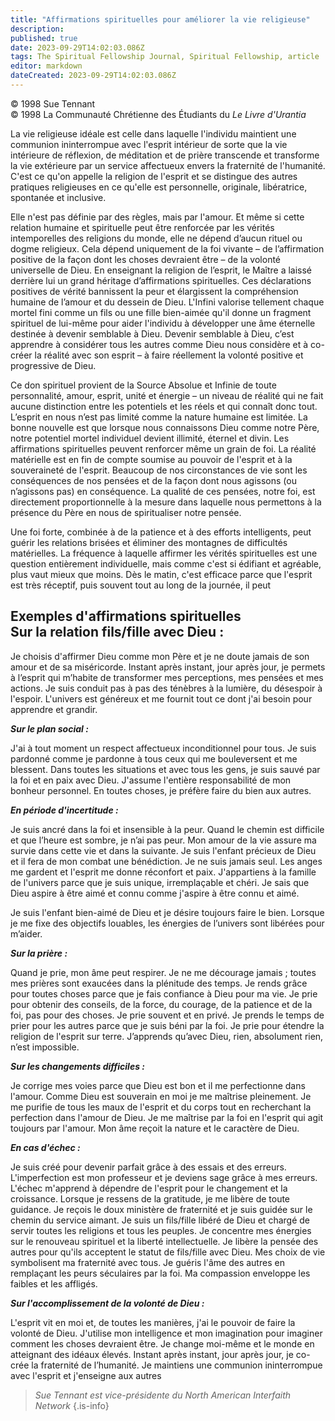 ```yaml
---
title: "Affirmations spirituelles pour améliorer la vie religieuse"
description: 
published: true
date: 2023-09-29T14:02:03.086Z
tags: The Spiritual Fellowship Journal, Spiritual Fellowship, article
editor: markdown
dateCreated: 2023-09-29T14:02:03.086Z
---
```


<p class="v-card v-sheet theme--light gray lighten-3 px-2">© 1998 Sue Tennant<br>© 1998 La Communauté Chrétienne des Étudiants du <i>Le Livre d'Urantia</i></p>


La vie religieuse idéale est celle dans laquelle l'individu maintient une communion ininterrompue avec l'esprit intérieur de sorte que la vie intérieure de réflexion, de méditation et de prière transcende et transforme la vie extérieure par un service affectueux envers la fraternité de l'humanité. C'est ce qu'on appelle la religion de l'esprit et se distingue des autres pratiques religieuses en ce qu'elle est personnelle, originale, libératrice, spontanée et inclusive.

Elle n'est pas définie par des règles, mais par l'amour. Et même si cette relation humaine et spirituelle peut être renforcée par les vérités intemporelles des religions du monde, elle ne dépend d’aucun rituel ou dogme religieux. Cela dépend uniquement de la foi vivante – de l’affirmation positive de la façon dont les choses devraient être – de la volonté universelle de Dieu. En enseignant la religion de l’esprit, le Maître a laissé derrière lui un grand héritage d’affirmations spirituelles. Ces déclarations positives de vérité bannissent la peur et élargissent la compréhension humaine de l’amour et du dessein de Dieu. L'Infini valorise tellement chaque mortel fini comme un fils ou une fille bien-aimée qu'il donne un fragment spirituel de lui-même pour aider l'individu à développer une âme éternelle destinée à devenir semblable à Dieu. Devenir semblable à Dieu, c’est apprendre à considérer tous les autres comme Dieu nous considère et à co-créer la réalité avec son esprit – à faire réellement la volonté positive et progressive de Dieu.

Ce don spirituel provient de la Source Absolue et Infinie de toute personnalité, amour, esprit, unité et énergie – un niveau de réalité qui ne fait aucune distinction entre les potentiels et les réels et qui connaît donc tout. L’esprit en nous n’est pas limité comme la nature humaine est limitée. La bonne nouvelle est que lorsque nous connaissons Dieu comme notre Père, notre potentiel mortel individuel devient illimité, éternel et divin. Les affirmations spirituelles peuvent renforcer même un grain de foi. La réalité matérielle est en fin de compte soumise au pouvoir de l'esprit et à la souveraineté de l'esprit. Beaucoup de nos circonstances de vie sont les conséquences de nos pensées et de la façon dont nous agissons (ou n’agissons pas) en conséquence. La qualité de ces pensées, notre foi, est directement proportionnelle à la mesure dans laquelle nous permettons à la présence du Père en nous de spiritualiser notre pensée.

Une foi forte, combinée à de la patience et à des efforts intelligents, peut guérir les relations brisées et éliminer des montagnes de difficultés matérielles. La fréquence à laquelle affirmer les vérités spirituelles est une question entièrement individuelle, mais comme c'est si édifiant et agréable, plus vaut mieux que moins. Dès le matin, c'est efficace parce que l'esprit est très réceptif, puis souvent tout au long de la journée, il peut

## Exemples d'affirmations spirituelles <br> Sur la relation fils/fille avec Dieu :

Je choisis d'affirmer Dieu comme mon Père et je ne doute jamais de son amour et de sa miséricorde. Instant après instant, jour après jour, je permets à l’esprit qui m’habite de transformer mes perceptions, mes pensées et mes actions. Je suis conduit pas à pas des ténèbres à la lumière, du désespoir à l'espoir. L'univers est généreux et me fournit tout ce dont j'ai besoin pour apprendre et grandir.

***Sur le plan social :***

J'ai à tout moment un respect affectueux inconditionnel pour tous. Je suis pardonné comme je pardonne à tous ceux qui me bouleversent et me blessent. Dans toutes les situations et avec tous les gens, je suis sauvé par la foi et en paix avec Dieu. J'assume l'entière responsabilité de mon bonheur personnel. En toutes choses, je préfère faire du bien aux autres.

***En période d'incertitude :***

Je suis ancré dans la foi et insensible à la peur. Quand le chemin est difficile et que l’heure est sombre, je n’ai pas peur. Mon amour de la vie assure ma survie dans cette vie et dans la suivante. Je suis l'enfant précieux de Dieu et il fera de mon combat une bénédiction. Je ne suis jamais seul. Les anges me gardent et l'esprit me donne réconfort et paix. J'appartiens à la famille de l'univers parce que je suis unique, irremplaçable et chéri. Je sais que Dieu aspire à être aimé et connu comme j'aspire à être connu et aimé.

Je suis l'enfant bien-aimé de Dieu et je désire toujours faire le bien. Lorsque je me fixe des objectifs louables, les énergies de l’univers sont libérées pour m’aider.

***Sur la prière :***

Quand je prie, mon âme peut respirer. Je ne me décourage jamais ; toutes mes prières sont exaucées dans la plénitude des temps. Je rends grâce pour toutes choses parce que je fais confiance à Dieu pour ma vie. Je prie pour obtenir des conseils, de la force, du courage, de la patience et de la foi, pas pour des choses. Je prie souvent et en privé. Je prends le temps de prier pour les autres parce que je suis béni par la foi. Je prie pour étendre la religion de l'esprit sur terre. J’apprends qu’avec Dieu, rien, absolument rien, n’est impossible.

***Sur les changements difficiles :***

Je corrige mes voies parce que Dieu est bon et il me perfectionne dans l'amour. Comme Dieu est souverain en moi je me maîtrise pleinement. Je me purifie de tous les maux de l'esprit et du corps tout en recherchant la perfection dans l'amour de Dieu. Je me maîtrise par la foi en l'esprit qui agit toujours par l'amour. Mon âme reçoit la nature et le caractère de Dieu.

***En cas d'échec :***

Je suis créé pour devenir parfait grâce à des essais et des erreurs. L'imperfection est mon professeur et je deviens sage grâce à mes erreurs. L'échec m'apprend à dépendre de l'esprit pour le changement et la croissance. Lorsque je ressens de la gratitude, je me libère de toute guidance. Je reçois le doux ministère de fraternité et je suis guidée sur le chemin du service aimant. Je suis un fils/fille libéré de Dieu et chargé de servir toutes les religions et tous les peuples. Je concentre mes énergies sur le renouveau spirituel et la liberté intellectuelle. Je libère la pensée des autres pour qu'ils acceptent le statut de fils/fille avec Dieu. Mes choix de vie symbolisent ma fraternité avec tous. Je guéris l'âme des autres en remplaçant les peurs séculaires par la foi. Ma compassion enveloppe les faibles et les affligés.

***Sur l'accomplissement de la volonté de Dieu :***

L'esprit vit en moi et, de toutes les manières, j'ai le pouvoir de faire la volonté de Dieu. J'utilise mon intelligence et mon imagination pour imaginer comment les choses devraient être. Je change moi-même et le monde en atteignant des idéaux élevés. Instant après instant, jour après jour, je co-crée la fraternité de l’humanité. Je maintiens une communion ininterrompue avec l'esprit et j'enseigne aux autres

> _Sue Tennant est vice-présidente du North American Interfaith Network_
{.is-info}

